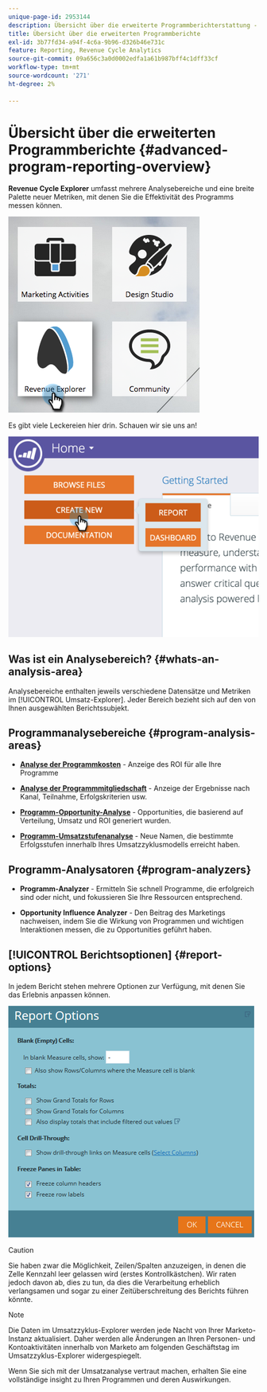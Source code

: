 ```yaml
---
unique-page-id: 2953144
description: Übersicht über die erweiterte Programmberichterstattung - Marketo-Dokumente - Produktdokumentation
title: Übersicht über die erweiterten Programmberichte
exl-id: 3b77fd34-a94f-4c6a-9b96-d326b46e731c
feature: Reporting, Revenue Cycle Analytics
source-git-commit: 09a656c3a0d0002edfa1a61b987bff4c1dff33cf
workflow-type: tm+mt
source-wordcount: '271'
ht-degree: 2%

---
```


# Übersicht über die erweiterten Programmberichte {#advanced-program-reporting-overview}

**Revenue Cycle Explorer** umfasst mehrere Analysebereiche und eine breite Palette neuer Metriken, mit denen Sie die Effektivität des Programms messen können.

![](assets/rev.png)

Es gibt viele Leckereien hier drin. Schauen wir sie uns an!

![](assets/image2015-4-30-10-3a15-3a17.png)

## Was ist ein Analysebereich? {#whats-an-analysis-area}

Analysebereiche enthalten jeweils verschiedene Datensätze und Metriken im [!UICONTROL Umsatz-Explorer]. Jeder Bereich bezieht sich auf den von Ihnen ausgewählten Berichtssubjekt.

## Programmanalysebereiche {#program-analysis-areas}

* **[Analyse der Programmkosten](understanding-the-program-cost-analysis-area.md)** - Anzeige des ROI für alle Ihre Programme

* **[Analyse der Programmmitgliedschaft](understanding-the-program-membership-analysis-area.md)** - Anzeige der Ergebnisse nach Kanal, Teilnahme, Erfolgskriterien usw.

* **[Programm-Opportunity-Analyse](understanding-the-program-opportunity-analysis-area.md)** - Opportunities, die basierend auf Verteilung, Umsatz und ROI generiert wurden.

* **[Programm-Umsatzstufenanalyse](understanding-the-program-revenue-stage-analysis-area.md)** - Neue Namen, die bestimmte Erfolgsstufen innerhalb Ihres Umsatzzyklusmodells erreicht haben.

## Programm-Analysatoren {#program-analyzers}

* **Programm-Analyzer** - Ermitteln Sie schnell Programme, die erfolgreich sind oder nicht, und fokussieren Sie Ihre Ressourcen entsprechend.

* **Opportunity Influence Analyzer** - Den Beitrag des Marketings nachweisen, indem Sie die Wirkung von Programmen und wichtigen Interaktionen messen, die zu Opportunities geführt haben.

## [!UICONTROL Berichtsoptionen] {#report-options}

In jedem Bericht stehen mehrere Optionen zur Verfügung, mit denen Sie das Erlebnis anpassen können.

![](assets/report-options.png)

>[!CAUTION]
>
>Sie haben zwar die Möglichkeit, Zeilen/Spalten anzuzeigen, in denen die Zelle Kennzahl leer gelassen wird (erstes Kontrollkästchen). Wir raten jedoch davon ab, dies zu tun, da dies die Verarbeitung erheblich verlangsamen und sogar zu einer Zeitüberschreitung des Berichts führen könnte.

>[!NOTE]
>
>Die Daten im Umsatzzyklus-Explorer werden jede Nacht von Ihrer Marketo-Instanz aktualisiert. Daher werden alle Änderungen an Ihren Personen- und Kontoaktivitäten innerhalb von Marketo am folgenden Geschäftstag im Umsatzzyklus-Explorer widergespiegelt.

Wenn Sie sich mit der Umsatzanalyse vertraut machen, erhalten Sie eine vollständige insight zu Ihren Programmen und deren Auswirkungen.
